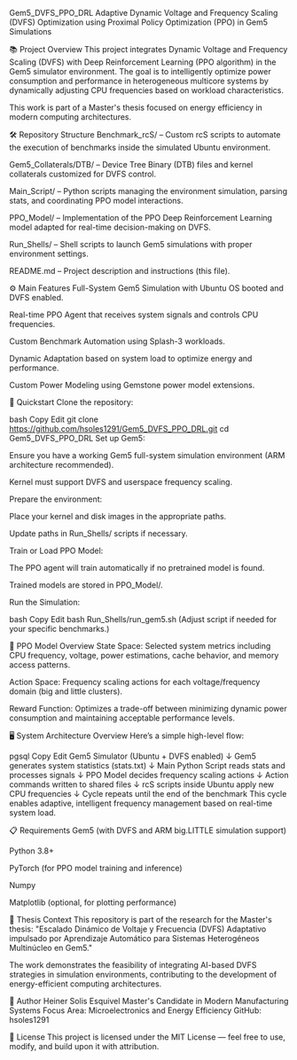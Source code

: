Gem5_DVFS_PPO_DRL
Adaptive Dynamic Voltage and Frequency Scaling (DVFS) Optimization using Proximal Policy Optimization (PPO) in Gem5 Simulations

📚 Project Overview
This project integrates Dynamic Voltage and Frequency Scaling (DVFS) with Deep Reinforcement Learning (PPO algorithm) in the Gem5 simulator environment.
The goal is to intelligently optimize power consumption and performance in heterogeneous multicore systems by dynamically adjusting CPU frequencies based on workload characteristics.

This work is part of a Master's thesis focused on energy efficiency in modern computing architectures.

🛠️ Repository Structure
Benchmark_rcS/ – Custom rcS scripts to automate the execution of benchmarks inside the simulated Ubuntu environment.

Gem5_Collaterals/DTB/ – Device Tree Binary (DTB) files and kernel collaterals customized for DVFS control.

Main_Script/ – Python scripts managing the environment simulation, parsing stats, and coordinating PPO model interactions.

PPO_Model/ – Implementation of the PPO Deep Reinforcement Learning model adapted for real-time decision-making on DVFS.

Run_Shells/ – Shell scripts to launch Gem5 simulations with proper environment settings.

README.md – Project description and instructions (this file).

⚙️ Main Features
Full-System Gem5 Simulation with Ubuntu OS booted and DVFS enabled.

Real-time PPO Agent that receives system signals and controls CPU frequencies.

Custom Benchmark Automation using Splash-3 workloads.

Dynamic Adaptation based on system load to optimize energy and performance.

Custom Power Modeling using Gemstone power model extensions.

🚀 Quickstart
Clone the repository:

bash
Copy
Edit
git clone https://github.com/hsoles1291/Gem5_DVFS_PPO_DRL.git
cd Gem5_DVFS_PPO_DRL
Set up Gem5:

Ensure you have a working Gem5 full-system simulation environment (ARM architecture recommended).

Kernel must support DVFS and userspace frequency scaling.

Prepare the environment:

Place your kernel and disk images in the appropriate paths.

Update paths in Run_Shells/ scripts if necessary.

Train or Load PPO Model:

The PPO agent will train automatically if no pretrained model is found.

Trained models are stored in PPO_Model/.

Run the Simulation:

bash
Copy
Edit
bash Run_Shells/run_gem5.sh
(Adjust script if needed for your specific benchmarks.)

🧠 PPO Model Overview
State Space: Selected system metrics including CPU frequency, voltage, power estimations, cache behavior, and memory access patterns.

Action Space: Frequency scaling actions for each voltage/frequency domain (big and little clusters).

Reward Function: Optimizes a trade-off between minimizing dynamic power consumption and maintaining acceptable performance levels.

🖥️ System Architecture Overview
Here’s a simple high-level flow:

pgsql
Copy
Edit
Gem5 Simulator (Ubuntu + DVFS enabled)
        ↓
Gem5 generates system statistics (stats.txt)
        ↓
Main Python Script reads stats and processes signals
        ↓
PPO Model decides frequency scaling actions
        ↓
Action commands written to shared files
        ↓
rcS scripts inside Ubuntu apply new CPU frequencies
        ↓
Cycle repeats until the end of the benchmark
This cycle enables adaptive, intelligent frequency management based on real-time system load.

📋 Requirements
Gem5 (with DVFS and ARM big.LITTLE simulation support)

Python 3.8+

PyTorch (for PPO model training and inference)

Numpy

Matplotlib (optional, for plotting performance)

📑 Thesis Context
This repository is part of the research for the Master's thesis:
"Escalado Dinámico de Voltaje y Frecuencia (DVFS) Adaptativo impulsado por Aprendizaje Automático para Sistemas Heterogéneos Multinúcleo en Gem5."

The work demonstrates the feasibility of integrating AI-based DVFS strategies in simulation environments, contributing to the development of energy-efficient computing architectures.

👤 Author
Heiner Solis Esquivel
Master's Candidate in Modern Manufacturing Systems
Focus Area: Microelectronics and Energy Efficiency
GitHub: hsoles1291

📜 License
This project is licensed under the MIT License — feel free to use, modify, and build upon it with attribution.

